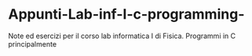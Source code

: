 # Appunti-Lab-inf-I-c-programming-
Note ed esercizi per il corso lab informatica I di Fisica. Programmi in C principalmente 
